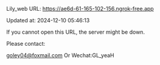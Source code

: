 Lily_web URL: https://ae6d-61-165-102-156.ngrok-free.app

Updated at: 2024-12-10 05:46:13

If you cannot open this URL, the server might be down.

Please contact: 

goley04@foxmail.com Or Wechat:GL_yeaH